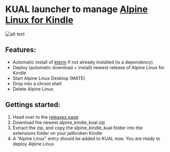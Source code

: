 # KUAL launcher to manage [Alpine Linux for Kindle](https://github.com/schuhumi/alpine_kindle)

![alt text](https://github.com/schuhumi/alpine_kindle_kual/raw/master/screenshots/screenshot1.png)

## Features:

 - Automatic install of [kterm](https://github.com/bfabiszewski/kterm) if not already installed (is a dependency)
 - Deploy (automatic download + install) newest release of Alpine Linux for Kindle
 - Start Alpine Linux Desktop (MATE)
 - Drop into a chroot shell
 - Delete Alpine Linux

## Gettings started:

 1. Head over to the [releases page](https://github.com/schuhumi/alpine_kindle_kual/releases)
 2. Download the newest alpine_kindle_kual.zip
 3. Extract the zip, and copy the alpine_kindle_kual folder into the extensions folder on your jailbroken Kindle
 4. A "Alpine Linux" entry should be added to KUAL now. You are ready to deploy Alpine Linux
